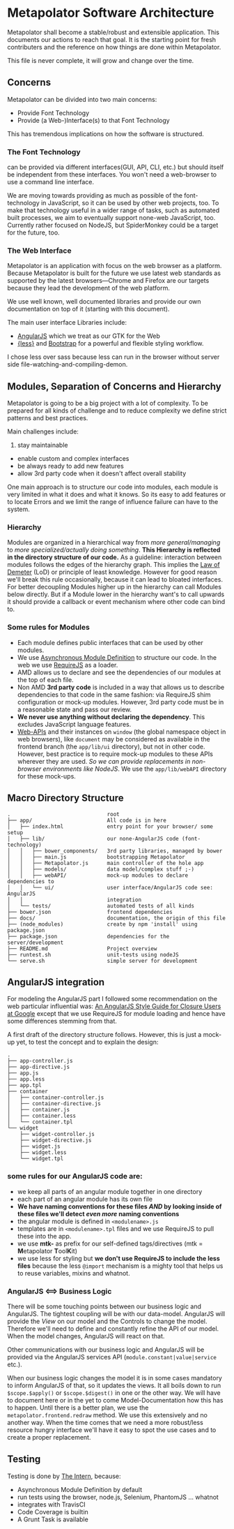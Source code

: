 Metapolator Software Architecture
=================================

Metapolator shall become a stable/robust and extensible application. This
documents our actions to reach that goal. It is the starting point for fresh
contributers and the reference on how things are done within Metapolator.

This file is never complete, it will grow and change over the time.

Concerns
---------
Metapolator can be divided into two main concerns:

 * Provide Font Technology
 * Provide (a Web-)Interface(s) to that Font Technology

This has tremendous implications on how the software is structured.

### The Font Technology

can be provided via different interfaces(GUI, API, CLI, etc.) but should
itself be independent from these interfaces. You won't need a web-browser
to use a command line interface.

We are moving towards providing as much as possible of the font-technology
in JavaScript, so it can be used by other web projects, too. To make that
technology useful in a wider range of tasks, such as automated built processes,
we aim to eventually support none-web JavaScript, too. Currently rather
focused on NodeJS, but SpiderMonkey could be a target for the future, too.

### The Web Interface

Metapolator is an application with focus on the web browser as a platform.
Because Metapolator is built for the future we use latest web standards
as supported by the latest browsers—Chrome and Firefox are our targets
because they lead the development of the web platform.

We use well known, well documented libraries and provide our own documentation
on top of it (starting with this document).

The main user interface Libraries include:

 * [AngularJS](https://angularjs.org/) which we treat as our GTK for the
   Web
 * [{less}](https://lesscss.org) and [Bootstrap](http://getbootstrap.com/)
   for a powerful and flexible styling workflow.

I chose less over sass because less can run in the browser without server
side file-watching-and-compiling-demon.

Modules, Separation of Concerns and Hierarchy
---------------------------------------------

Metapolator is going to be a big project with a lot of complexity.
To be prepared for all kinds of challenge and to reduce complexity 
we define strict patterns and best practices.

Main challenges include:
 
 1. stay maintainable
 * enable custom and complex interfaces
 * be always ready to add new features
 * allow 3rd party code when it doesn't affect overall stability
 

One main approach is to structure
our code into modules, each module is very limited in what it does and what
it knows. So its easy to add features or to locate Errors and we limit the
range of influence failure can have to the system.

### Hierarchy

Modules are organized in a hierarchical way from *more general/managing* 
to *more specialized/actually doing something*. **This Hierarchy is reflected
in the directory structure of our code.** As a guideline: interaction between
modules follows the edges of the hierarchy graph. This implies the
[Law of Demeter](http://en.wikipedia.org/wiki/Law_of_Demeter) (LoD) or
principle of least knowledge. However for good reason we'll break this
rule occasionally, because it can lead to bloated interfaces. For better
decoupling Modules higher up in the hierarchy can call Modules below directly.
But if a Module lower in the hierarchy want's to call upwards it should
provide a callback or event mechanism where other code can bind to.

### Some rules for Modules

 * Each module defines public interfaces that can be used by other modules.
 * We use [Asynchronous Module Definition](http://requirejs.org/docs/whyamd.html)
   to structure our code. In the web we use [RequireJS](http://requirejs.org) as
   a loader.
 * AMD allows us to declare and see the dependencies of our modules at
   the top of each file.
 * Non AMD **3rd party code** is included in a way that allows us to describe
   dependencies to that code in the same fashion: via RequireJS shim
   configuration or mock-up modules. However, 3rd party code must be in a
   reasonable state and pass our review.
 * **We never use anything without
   declaring the dependency**. This excludes JavaScript language features.
 * [Web-APIs](https://developer.mozilla.org/en-US/docs/Web/API) and their
   instances on `window` (the global namespace object in web browsers),
   like `document` may be considered as available in the frontend branch
   (the `app/lib/ui` directory), but not in other code. However, best practice
   is to require mock-up modules to these APIs wherever they are used. *So
   we can provide replacements in non-browser environments like NodeJS*.
   We use the `app/lib/webAPI` directory for these mock-ups.

Macro Directory Structure
-------------------------
```
.                               root
├── app/                        All code is in here
│   ├── index.html              entry point for your browser/ some setup
│   ├── lib/                    our none-AngularJS code (font-technology)
│   │   ├── bower_components/   3rd party libraries, managed by bower
│   │   ├── main.js             bootstrapping Metapolator
│   │   ├── Metapolator.js      main controller of the hole app
│   │   ├── models/             data model/complex stuff ;-)
│   │   ├── webAPI/             mock-up modules to declare dependencies to
│   │   └── ui/                 user interface/AngularJS code see: AngularJS
│   │                           integration
│   └── tests/                  automated tests of all kinds
├── bower.json                  frontend dependencies
├── docs/                       documentation, the origin of this file
├── (node_modules)              create by npm 'install' using package.json
├── package.json                dependencies for the server/development
├── README.md                   Project overview
├── runtest.sh                  unit-tests using nodeJS
└── serve.sh                    simple server for development
```


AngularJS integration
---------------------
For modeling the AngularJS part I followed some recommendation on the web
particular influential was:
[An AngularJS Style Guide for Closure Users at Google](https://google-styleguide.googlecode.com/svn/trunk/angularjs-google-style.html)
except that we use RequireJS for module loading and hence have some differences 
stemming from that.

A first draft of the directory structure follows. However, this is just
a mock-up yet, to test the concept and to explain the design:

```
.
├── app-controller.js
├── app-directive.js
├── app.js
├── app.less
├── app.tpl
├── container
│   ├── container-controller.js
│   ├── container-directive.js
│   ├── container.js
│   ├── container.less
│   └── container.tpl
└── widget
    ├── widget-controller.js
    ├── widget-directive.js
    ├── widget.js
    ├── widget.less
    └── widget.tpl
```
### some rules for our AngularJS code are:

* we keep all parts of an angular module together in one directory
* each part of an angular module has its own file
* **We have naming conventions for these files *AND* by looking inside of
  these files we'll detect *even more* naming conventions**
* the angular module is defined in `<modulename>.js`
* templates are in `<modulename>.tpl` files and we use RequireJS to
  pull these into the app.
* we use **mtk-** as prefix for our self-defined tags/directives
  (mtk = **M**etapolator **T**ool**K**it)
* we use less for styling but **we don't use RequireJS to include the less
  files** because the less `@import` mechanism is a mighty tool that helps
  us to reuse variables, mixins and whatnot.
  
### AngularJS <==> Business Logic
There will be some touching points between our business logic and
AngularJS. The tightest coupling will be with our data-model. AngularJS
will provide the *View* on our model and the Controls to change the model.
Therefore we'll need to define and constantly refine the API of our model.
When the model changes, AngularJS will react on that.

Other communications with our business logic and AngularJS will be provided
via the AngularJS services API (`module.constant|value|service` etc.).

When our business logic changes the model it is in some cases mandatory
to inform AngularJS of that, so it updates the views. It all boils down to
run `$scope.$apply()` or `$scope.$digest()` in one or the other way.
We will have to document here or in the yet to come Model-Documentation
how this has to happen.
Until there is a better plan, we use the `metapolator.frontend.redraw`
method. We use this extensively and no another way. When the time comes
that we need a more robust/less resource hungry interface we'll have it
easy to spot the use cases and to create a proper replacement.

Testing
-------

Testing is done by [The Intern](http://theintern.io/), because:

 * Asynchronous Module Definition by default
 * run tests using the browser, node.js, Selenium, PhantomJS … whatnot
 * integrates with TravisCI
 * Code Coverage is builtin
 * A Grunt Task is available

